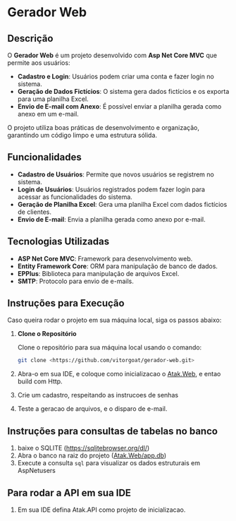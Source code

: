 # Gerador Web

## Descrição

O **Gerador Web** é um projeto desenvolvido com **Asp Net Core MVC** que permite aos usuários:

- **Cadastro e Login**: Usuários podem criar uma conta e fazer login no sistema.
- **Geração de Dados Fictícios**: O sistema gera dados fictícios e os exporta para uma planilha Excel.
- **Envio de E-mail com Anexo**: É possível enviar a planilha gerada como anexo em um e-mail.

O projeto utiliza boas práticas de desenvolvimento e organização, garantindo um código limpo e uma estrutura sólida.

## Funcionalidades

- **Cadastro de Usuários**: Permite que novos usuários se registrem no sistema.
- **Login de Usuários**: Usuários registrados podem fazer login para acessar as funcionalidades do sistema.
- **Geração de Planilha Excel**: Gera uma planilha Excel com dados fictícios de clientes.
- **Envio de E-mail**: Envia a planilha gerada como anexo por e-mail.

## Tecnologias Utilizadas

- **ASP Net Core MVC**: Framework para desenvolvimento web.
- **Entity Framework Core**: ORM para manipulação de banco de dados.
- **EPPlus**: Biblioteca para manipulação de arquivos Excel.
- **SMTP**: Protocolo para envio de e-mails.

## Instruções para Execução

Caso queira rodar o projeto em sua máquina local, siga os passos abaixo:

1. **Clone o Repositório**
    
    Clone o repositório para sua máquina local usando o comando:
    
    ```bash
    git clone <https://github.com/vitorgoat/gerador-web.git>
    
    ```
    
2. Abra-o em sua IDE, e coloque como inicializacao o [Atak.Web](http://atak.web/), e entao build com Http.
3. Crie um cadastro, respeitando as instrucoes de senhas
4. Teste a geracao de arquivos, e o disparo de e-mail.

## Instruções para consultas de tabelas no banco

1. baixe o SQLITE (https://sqlitebrowser.org/dl/)
2. Abra o banco na raiz do projeto ([Atak.Web/app.db](http://atak.web/app.db))
3. Execute a consulta `sql` para visualizar os dados estruturais em AspNetusers

## Para rodar a API em sua IDE
1. Em sua IDE defina Atak.API como projeto de inicializacao.
